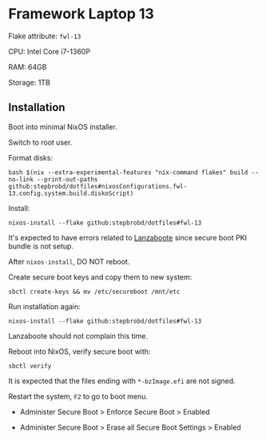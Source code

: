 # Framework Laptop 13

Flake attribute: `fwl-13`

CPU: Intel Core i7-1360P

RAM: 64GB

Storage: 1TB

## Installation

Boot into minimal NixOS installer.

Switch to root user.

Format disks:

```shell
bash $(nix --extra-experimental-features "nix-command flakes" build --no-link --print-out-paths github:stepbrobd/dotfiles#nixosConfigurations.fwl-13.config.system.build.diskoScript)
```

Install:

```shell
nixos-install --flake github:stepbrobd/dotfiles#fwl-13
```

It's expected to have errors related to [Lanzaboote](https://github.com/nix-community/lanzaboote) since secure boot PKI bundle is not setup.

After `nixos-install`, DO NOT reboot.

Create secure boot keys and copy them to new system:

```shell
sbctl create-keys && mv /etc/secureboot /mnt/etc
```

Run installation again:

```shell
nixos-install --flake github:stepbrobd/dotfiles#fwl-13
```

Lanzaboote should not complain this time.

Reboot into NixOS, verify secure boot with:

```shell
sbctl verify
```

It is expected that the files ending with `*-bzImage.efi` are not signed.

Restart the system, `F2` to go to boot menu.

- Administer Secure Boot > Enforce Secure Boot > Enabled

- Administer Secure Boot > Erase all Secure Boot Settings > Enabled
